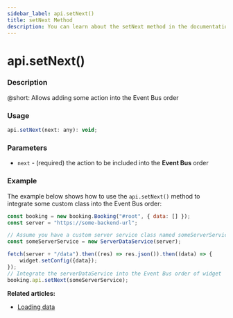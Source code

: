 ```yaml
---
sidebar_label: api.setNext()
title: setNext Method
description: You can learn about the setNext method in the documentation of the DHTMLX JavaScript Booking library. Browse developer guides and API reference, try out code examples and live demos, and download a free 30-day evaluation version of DHTMLX Booking.
---
```


# api.setNext()

### Description

@short: Allows adding some action into the Event Bus order

### Usage

~~~jsx {}
api.setNext(next: any): void;
~~~

### Parameters

- `next` - (required) the action to be included into the **Event Bus** order  

### Example

The example below shows how to use the `api.setNext()` method to integrate some custom class into the Event Bus order:

~~~jsx {}
const booking = new booking.Booking("#root", { data: [] });
const server = "https://some-backend-url";

// Assume you have a custom server service class named someServerService
const someServerService = new ServerDataService(server);

fetch(server + "/data").then((res) => res.json()).then((data) => { 
	widget.setConfig({data});
});   
// Integrate the serverDataService into the Event Bus order of widget
booking.api.setNext(someServerService);
~~~

**Related articles:**
- [Loading data](/guides/loading-data)
